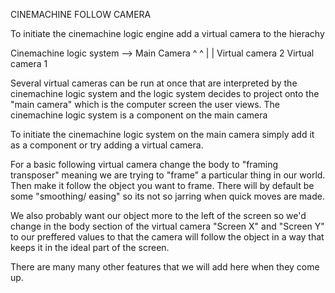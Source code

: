 CINEMACHINE FOLLOW CAMERA

To initiate the cinemachine logic engine add a virtual camera to the hierachy


Cinemachine logic system --> Main Camera
    ^                ^
    |                |
Virtual camera 2    Virtual camera 1


Several virtual cameras can be run at once that are interpreted by the cinemachine logic system and the logic system decides to
project onto the "main camera" which is the computer screen
the user views. The cinemachine logic system is a component on the main camera

To initiate the cinemachine logic system on the main camera simply add it as a component or try adding a virtual camera.

For a basic following virtual camera change the body to 
"framing transposer" meaning we are trying to "frame" a 
particular thing in our world. Then make it follow the object 
you want to frame. There will by default be some "smoothing/
easing" so its not so jarring when quick moves are made.

We also probably want our object more to the left of the screen 
so we'd change in the body section of the virtual camera 
"Screen X" and "Screen Y" to our preffered values to that the 
camera will follow the object in a way that keeps it in the 
ideal part of the screen.

There are many many other features that we will add here when 
they come up.